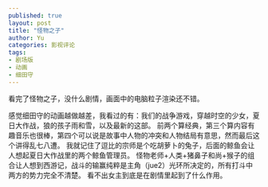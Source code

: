 ```yaml
---
published: true
layout: post
title: "怪物之子"
author: Yu
categories: 影视评论
tags:
- 剧场版
- 动画
- 细田守
---
```


看完了怪物之子，没什么剧情，画面中的电脑粒子渲染还不错。

感觉细田守的动画越做越差，我看过的有：我们的战争游戏，穿越时空的少女，夏日大作战，狼的孩子雨和雪，以及最新的这部。
前两个算经典，第三个算内容有趣音乐也很棒，第四个可以说是故事中人物的冲突和人物结局有意思，然而最后这个讲得乱七八遭。
我就记住了逗比的宗师是个吃胡萝卜的兔子，后面的鲸鱼会让人想起夏日大作战里的两个鲸鱼管理员。
怪物老师+人类+猪鼻子和尚+猴子的组合让人想到西游记，战斗的输赢纯粹是主角（jue2）光环所决定的，所有打斗中两方的势力完全不清楚。
看不出女主到底是在剧情里起到了什么作用。


